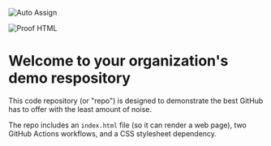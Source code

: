![Auto Assign](https://github.com/MoxieUp777/demo-repository/actions/workflows/auto-assign.yml/badge.svg)

![Proof HTML](https://github.com/MoxieUp777/demo-repository/actions/workflows/proof-html.yml/badge.svg)

# Welcome to your organization's demo respository
This code repository (or "repo") is designed to demonstrate the best GitHub has to offer with the least amount of noise.

The repo includes an `index.html` file (so it can render a web page), two GitHub Actions workflows, and a CSS stylesheet dependency.
